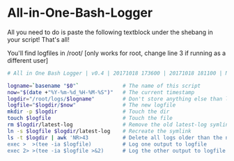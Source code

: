 # All-in-One-Bash-Logger

All you need to do is paste the following textblock under the shebang in your script! That's all!

You'll find logfiles in /root/ [only works for root, change line 3 if running as a different user]

```bash
# All in One Bash Logger | v0.4 | 20171018 173600 | 20171018 181100 | Nk

logname=`basename "$0"`              # The name of this script
now="$(date +"%Y-%m-%d_%H-%M-%S")"   # The current timestamp
logdir="/root/logs/$logname"         # Don't store anything else than logs in here!
logfile="$logdir/$now"               # The new logfile
mkdir -p $logdir                     # Touch the dir
touch $logfile                       # Touch the file
rm $logdir/latest-log                # Remove the old latest-log symlink
ln -s $logfile $logdir/latest-log    # Recreate the symlink
ls -t $logdir | awk 'NR>43           # Delete all logs older than the newest 42
exec >  >(tee -ia $logfile)          # Log one output to logfile
exec 2> >(tee -ia $logfile >&2)      # Log the other output to logfile
```
